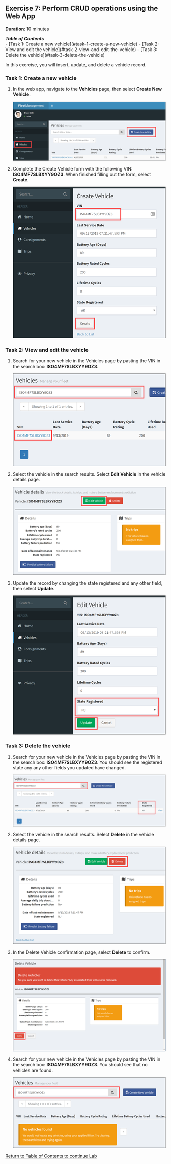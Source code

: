 ## Exercise 7: Perform CRUD operations using the Web App

**Duration**: 10 minutes

<summary><strong><em>Table of Contents</em></strong></summary>
<!-- TOC -->
- [Task 1: Create a new vehicle](#task-1-create-a-new-vehicle)
- [Task 2: View and edit the vehicle](#task-2-view-and-edit-the-vehicle)
- [Task 3: Delete the vehicle](#task-3-delete-the-vehicle)
<!-- /TOC -->

In this exercise, you will insert, update, and delete a vehicle record.

### Task 1: Create a new vehicle

1. In the web app, navigate to the **Vehicles** page, then select **Create New Vehicle**.

    ![The Create New Vehicle button is highlighted on the vehicles page.](../media/webapp-vehicles-new-button.png "Vehicles")

2. Complete the Create Vehicle form with the following VIN: **ISO4MF7SLBXYY9OZ3**. When finished filling out the form, select **Create**.

    ![The Create Vehicle form is displayed.](../media/webapp-create-vehicle.png "Create Vehicle")

### Task 2: View and edit the vehicle

1. Search for your new vehicle in the Vehicles page by pasting the VIN in the search box: **ISO4MF7SLBXYY9OZ3**.

    ![The VIN is pasted in the search box and the vehicle result is displayed.](../media/webapp-vehicles-search-vin.png "Vehicles")

2. Select the vehicle in the search results. Select **Edit Vehicle** in the vehicle details page.

    ![Details for the new vehicle are displayed and the edit vehicle button is highlighted.](../media/webapp-vehicles-details-new.png "Vehicle details")

3. Update the record by changing the state registered and any other field, then select **Update**.

    ![The Edit Vehicle form is displayed.](../media/webapp-vehicles-edit.png "Edit Vehicle")

### Task 3: Delete the vehicle

1. Search for your new vehicle in the Vehicles page by pasting the VIN in the search box: **ISO4MF7SLBXYY9OZ3**. You should see the registered state any any other fields you updated have changed.

    ![The VIN is pasted in the search box and the vehicle result is displayed.](../media/webapp-vehicles-search-vin-updated.png "Vehicles")

2. Select the vehicle in the search results. Select **Delete** in the vehicle details page.

    ![Details for the new vehicle are displayed and the delete button is highlighted.](../media/webapp-vehicle-details-updated.png "Vehicle details")

3. In the Delete Vehicle confirmation page, select **Delete** to confirm.

    ![The Delete Vehicle confirmation page is displayed.](../media/webapp-vehicles-delete-confirmation.png "Delete Vehicle")

4. Search for your new vehicle in the Vehicles page by pasting the VIN in the search box: **ISO4MF7SLBXYY9OZ3**. You should see that no vehicles are found.

    ![The vehicle was not found.](../media/webapp-vehicles-search-deleted.png "Vehicles")

[Return to Table of Contents to continue Lab](./README.md)
